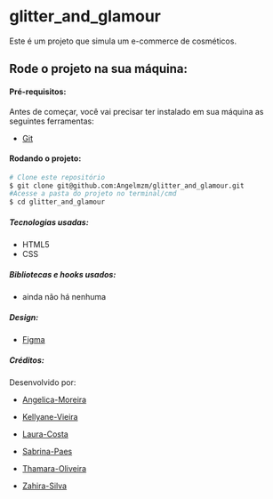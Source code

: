# glitter_and_glamour
Este é um projeto que simula um e-commerce de cosméticos.

## Rode o projeto na sua máquina:

#### Pré-requisitos:

Antes de começar, você vai precisar ter instalado em sua máquina as seguintes ferramentas:

- [Git](https://git-scm.com/downloads)

#### Rodando o projeto:

```bash
# Clone este repositório
$ git clone git@github.com:Angelmzm/glitter_and_glamour.git
#Acesse a pasta do projeto no terminal/cmd
$ cd glitter_and_glamour
```

##### Tecnologias usadas:

- HTML5
- CSS

##### Bibliotecas e hooks usados:

- ainda não há nenhuma

##### Design:

- [Figma](https://www.figma.com/design/Yz44Q7npMEMouzS2WtKcYl/Glitter%26Glamour?node-id=0-1&t=5BcnE6GILXIGjJWF-1)

##### Créditos:

Desenvolvido por:

- [Angelica-Moreira](https://github.com/Angelmzm)

- [Kellyane-Vieira](https://github.com/Kelly019)

- [Laura-Costa](https://github.com/karnsteinn)

- [Sabrina-Paes](https://github.com/biin4)

- [Thamara-Oliveira](https://github.com/thamara0)

- [Zahira-Silva](https://github.com/ZahiraS2-zz)
